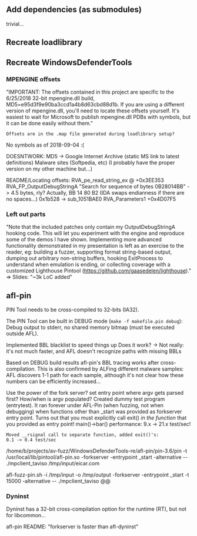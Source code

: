Add dependencies (as submodules)
--------------------------------

trivial...

Recreate loadlibrary
--------------------

Recreate WindowsDefenderTools
-----------------------------

### MPENGINE offsets

"IMPORTANT: The offsets contained in this project are specific to the 6/25/2018 32-bit mpengine.dll build, MD5=e95d3f9e90ba3ccd1a4b8d63cbd88d1b. If you are using a different version of mpengine.dll, you'll need to locate these offsets yourself. It's easiest to wait for Microsoft to publish mpengine.dll PDBs with symbols, but it can be done easily without them."
        
    Offsets are in the .map file generated during loadlibrary setup?

No symbols as of 2018-09-04 :(

DOESNTWORK:
   MD5 -> Google
   Internet Archive (static MS link to latest definitions)
   Malware sites (Softpedia, etc)
   (I probably have the proper version on my other machine but...) 

README/Locating offsets:
    RVA_pe_read_string_ex @ +0x3EE353
    RVA_FP_OutputDebugStringA
        "Search for sequence of bytes 0B28014BB" -> 4.5 bytes, rly?
            Actually, BB 14 80 B2 (IDA swaps endianness if there are no spaces...)
        0x1b528 -> sub_1051BAE0
    RVA_Parameters1
        +0x4D07F5

### Left out parts

"Note that the included patches only contain my OutputDebugStringA hooking code. This will let you experiment with the engine and reproduce some of the demos I have shown. Implementing more advanced functionality demonstrated in my presentation is left as an exercise to the reader, eg: building a fuzzer, supporting format string-based output, dumping out arbitrary non-string buffers, hooking ExitProcess to understand when emulation is ending, or collecting coverage with a customized Lighthouse Pintool (https://github.com/gaasedelen/lighthouse)."
    => Slides: "~3k LoC added"

afl-pin
-------

PIN Tool needs to be cross-compiled to 32-bits (IA32). 

The PIN Tool can be built in DEBUG mode (`make -f makefile.pin debug`): Debug output to stderr, no shared memory bitmap (must be executed outside AFL).

Implemented BBL blacklist to speed things up
    Does it work? -> Not really: it's not much faster, and AFL doesn't recognize paths with missing BBLs

Based on DEBUG build results afl-pin's BBL tracing works after cross-compilation. This is also confirmed by ALFing different malware samples: AFL discovers 1-1 path for each sample, although it's not clear how these numbers can be efficiently increased...

Use the power of the fork server?
    set entry point where argv gets parsed first? How/when is argv populated?
    Created dummy test program (entrytest). It ran forever under AFL-Pin (when fuzzing, not when debugging) when functions other than _start was provided as forkserver entry point. Turns out that you must explicitly call exit() _in the function_ that you provided as entry point! 
	main()->bar() performance: 9.x -> 21.x test/sec!

    Moved __rsignal call to separate function, added exit()'s: 
	0.1 -> 0.4 test/sec


/home/b/projects/av-fuzz/WindowsDefenderTools-re/afl-pin/pin-3.6/pin -t /usr/local/lib/pintool/afl-pin.so -forkserver -entrypoint _start -alternative -- ./mpclient_taviso /tmp/input/eicar.com

afl-fuzz-pin.sh -i /tmp/input -o /tmp/output -forkserver -entrypoint _start -t 15000  -alternative  -- ./mpclient_taviso @@


### Dyninst

Dyninst has a 32-bit cross-compilation option for the runtime (RT), but not for libcommon...

afl-pin README: "forkserver is faster than afl-dyninst"
